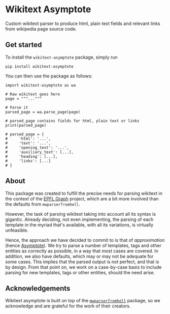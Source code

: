 # Wikitext Asymptote
Custom wikitext parser to produce html, plain text fields and relevant links from wikipedia page source code.

## Get started
To install the `wikitext-asymptote` package, simply run 

    pip install wikitext-asymptote

You can then use the package as follows:

    import wikitext-asymptote as wa

    # Raw wikitext goes here
    page = """..."""
    
    # Parse it
    parsed_page = wa.parse_page(page)

    # parsed_page contains fields for html, plain text or links
    print(parsed_page)

    # parsed_page = {
    #     'html': '...',
    #     'text': '...',
    #     'opening_text': '...',
    #     'auxiliary_text': [...],
    #     'heading': [...],
    #     'links': [...]
    # }

## About
This package was created to fulfill the precise needs for parsing wikitext in the context of the [EPFL Graph](https://www.epfl.ch/about/facts/epfl-graph/) project, which are a bit more involved than the defaults from `mwparserfromhell`.

However, the task of parsing wikitext taking into account all its syntax is gigantic. Already deciding, not even implementing, the parsing of each template in the myriad that's available, with all its variations, is virtually unfeasible.

Hence, the approach we have decided to commit to is that of _approximation_ (hence [Asymptote](https://en.wikipedia.org/wiki/Asymptote)). We try to parse a number of templates, tags and other entities as correctly as possible, in a way that _most_ cases are covered. In addition, we also have defaults, which may or may not be adequate for some cases. This implies that the parsed output is not perfect, and that is by design. From that point on, we work on a case-by-case basis to include parsing for new templates, tags or other entities, should the need arise. 

## Acknowledgements
Wikitext asymptote is built on top of the [`mwparserfromhell`](https://github.com/earwig/mwparserfromhell) package, so we acknowledge and are grateful for the work of their creators.  
